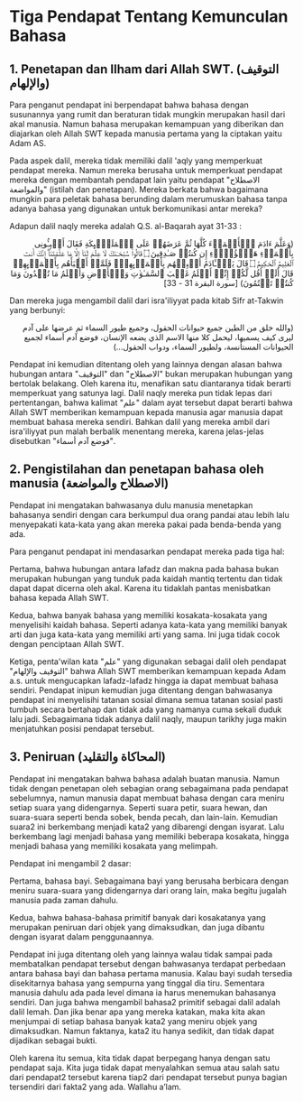 # Tiga Pendapat Tentang Kemunculan Bahasa

## 1. Penetapan dan Ilham dari Allah SWT. (التوقيف والإلهام)

Para penganut pendapat ini berpendapat bahwa bahasa dengan susunannya yang rumit dan beraturan tidak mungkin merupakan hasil dari akal manusia. Namun bahasa merupakan kemampuan yang diberikan dan diajarkan oleh Allah SWT kepada manusia pertama yang Ia ciptakan yaitu Adam AS.

Pada aspek dalil, mereka tidak memiliki dalil 'aqly yang memperkuat pendapat mereka. Namun mereka berusaha untuk memperkuat pendapat mereka dengan membantah pendapat lain yaitu pendapat "الاصطلاح والمواضعة" (istilah dan penetapan). Mereka berkata bahwa bagaimana mungkin para peletak bahasa berunding dalam merumuskan bahasa tanpa adanya bahasa yang digunakan untuk berkomunikasi antar mereka?

Adapun dalil naqly mereka adalah Q.S. al-Baqarah ayat 31-33 :

<div dir="rtl">
(وَعَلَّمَ ءَادَمَ ٱلۡأَسۡمَاۤءَ كُلَّهَا ثُمَّ عَرَضَهُمۡ عَلَى ٱلۡمَلَـٰۤىِٕكَةِ فَقَالَ أَنۢبِـُٔونِی بِأَسۡمَاۤءِ هَـٰۤؤُلَاۤءِ إِن كُنتُمۡ صَـٰدِقِینَ ۝ قَالُوا۟ سُبۡحَـٰنَكَ لَا عِلۡمَ لَنَاۤ إِلَّا مَا عَلَّمۡتَنَاۤۖ إِنَّكَ أَنتَ ٱلۡعَلِیمُ ٱلۡحَكِیمُ ۝ قَالَ یَـٰۤـَٔادَمُ أَنۢبِئۡهُم بِأَسۡمَاۤىِٕهِمۡۖ فَلَمَّاۤ أَنۢبَأَهُم بِأَسۡمَاۤىِٕهِمۡ قَالَ أَلَمۡ أَقُل لَّكُمۡ إِنِّیۤ أَعۡلَمُ غَیۡبَ ٱلسَّمَـٰوَ ٰ⁠تِ وَٱلۡأَرۡضِ وَأَعۡلَمُ مَا تُبۡدُونَ وَمَا كُنتُمۡ تَكۡتُمُونَ)
[سورة البقرة 31 - 33]
</div>

Dan mereka juga mengambil dalil dari isra'iliyyat pada kitab Sifr at-Takwin yang berbunyi:

<div dir="rtl">
(والله خلق من الطين جميع حيوانات الحقول، وجميع طيور السماء ثم عرضها على آدم ليرى كيف يسميها، ليحمل كلا منها الاسم الذي يضعه الإنسان، فوضع آدم أسماء لجميع الحيوانات المستأنسة، ولطيور السماء، ودواب الحقول...)
</div>

Pendapat ini kemudian ditentang oleh yang lainnya dengan alasan bahwa hubungan antara "التوقيف" dan "الاصطلاح" bukan merupakan hubungan yang bertolak belakang. Oleh karena itu, menafikan satu diantaranya tidak berarti memperkuat yang satunya lagi. Dalil naqly mereka pun tidak lepas dari pertentangan, bahwa kalimat "علم" dalam ayat tersebut dapat berarti bahwa Allah SWT memberikan kemampuan kepada manusia agar manusia dapat membuat bahasa mereka sendiri. Bahkan dalil yang mereka ambil dari isra'iliyyat pun malah berbalik menentang mereka, karena jelas-jelas disebutkan "فوضع آدم أسماء".

## 2. Pengistilahan dan penetapan bahasa oleh manusia (الاصطلاح والمواضعة)

Pendapat ini mengatakan bahwasanya dulu manusia menetapkan bahasanya sendiri dengan cara berkumpul dua orang pandai atau lebih lalu menyepakati kata-kata yang akan mereka pakai pada benda-benda yang ada.

Para penganut pendapat ini mendasarkan pendapat mereka pada tiga hal:

Pertama, bahwa hubungan antara lafadz dan makna pada bahasa bukan merupakan hubungan yang tunduk pada kaidah mantiq tertentu dan tidak dapat dapat dicerna oleh akal. Karena itu tidaklah pantas menisbatkan bahasa kepada Allah SWT.

Kedua, bahwa banyak bahasa yang memiliki kosakata-kosakata yang menyelisihi kaidah bahasa. Seperti adanya kata-kata yang memiliki banyak arti dan juga kata-kata yang memiliki arti yang sama. Ini juga tidak cocok dengan penciptaan Allah SWT.

Ketiga, penta'wilan kata "علم" yang digunakan sebagai dalil oleh pendapat "التوقيف والإلهام" bahwa Allah SWT memberikan kemampuan kepada Adam a.s. untuk mengucapkan lafadz-lafadz hingga ia dapat membuat bahasa sendiri.
Pendapat inipun kemudian juga ditentang dengan bahwasanya pendapat ini menyelisihi tatanan sosial dimana semua tatanan sosial pasti tumbuh secara bertahap dan tidak ada yang namanya cuma sekali duduk lalu jadi. Sebagaimana tidak adanya dalil naqly, maupun tarikhy juga makin menjatuhkan posisi pendapat tersebut.

## 3. Peniruan (المحاكاة والتقليد)

Pendapat ini mengatakan bahwa bahasa adalah buatan manusia. Namun tidak dengan penetapan oleh sebagian orang sebagaimana pada pendapat sebelumnya, namun manusia dapat membuat bahasa dengan cara meniru setiap suara yang didengarnya. Seperti suara petir, suara hewan, dan suara-suara seperti benda sobek, benda pecah, dan lain-lain. Kemudian suara2 ini berkembang menjadi kata2 yang dibarengi dengan isyarat. Lalu berkembang lagi menjadi bahasa yang memiliki beberapa kosakata, hingga menjadi bahasa yang memiliki kosakata yang melimpah.

Pendapat ini mengambil 2 dasar:

Pertama, bahasa bayi. Sebagaimana bayi yang berusaha berbicara dengan meniru suara-suara yang didengarnya dari orang lain, maka begitu jugalah manusia pada zaman dahulu.

Kedua, bahwa bahasa-bahasa primitif banyak dari kosakatanya yang merupakan peniruan dari objek yang dimaksudkan, dan juga dibantu dengan isyarat dalam penggunaannya.

Pendapat ini juga ditentang oleh yang lainnya walau tidak sampai pada membatalkan pendapat tersebut dengan bahwasanya terdapat perbedaan antara bahasa bayi dan bahasa pertama manusia. Kalau bayi sudah tersedia disekitarnya bahasa yang sempurna yang tinggal dia tiru. Sementara manusia dahulu ada pada level dimana ia harus menemukan bahasanya sendiri. Dan juga bahwa mengambil bahasa2 primitif sebagai dalil adalah dalil lemah. Dan jika benar apa yang mereka katakan, maka kita akan menjumpai di setiap bahasa banyak kata2 yang meniru objek yang dimaksudkan. Namun faktanya, kata2 itu hanya sedikit, dan tidak dapat dijadikan sebagai bukti.

Oleh karena itu semua, kita tidak dapat berpegang hanya dengan satu pendapat saja. Kita juga tidak dapat menyalahkan semua atau salah satu dari pendapat2 tersebut karena tiap2 dari pendapat tersebut punya bagian tersendiri dari fakta2 yang ada. Wallahu a’lam.
